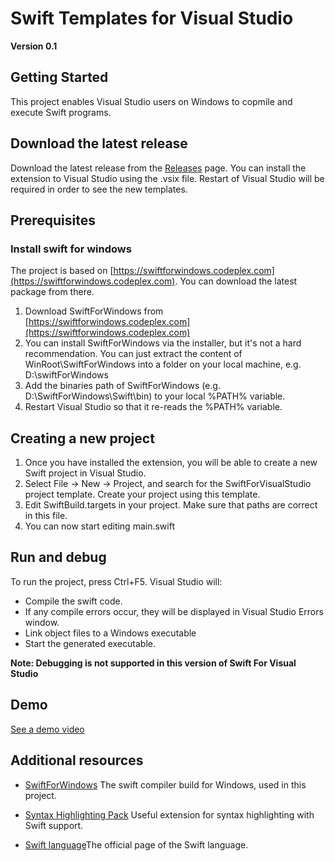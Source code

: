 # Swift Templates for Visual Studio
**Version 0.1**

## Getting Started
This project enables Visual Studio users on Windows to copmile and execute Swift programs.

## Download the latest release
Download the latest release from the [Releases](https://github.com/svetoslav-maksimov/SwiftForVisualStudio/releases) page.
You can install the extension to Visual Studio using the .vsix file. Restart of Visual Studio will be required in order to see the new  templates.

## Prerequisites

### Install swift for windows
The project is based on [https://swiftforwindows.codeplex.com](https://swiftforwindows.codeplex.com). You can download the latest package from there.
1. Download SwiftForWindows from [https://swiftforwindows.codeplex.com](https://swiftforwindows.codeplex.com)
2. You can install SwiftForWindows via the installer, but it's not a hard recommendation. You can just extract the content of WinRoot\SwiftForWindows into a folder on your local machine, e.g. D:\swiftForWindows
3. Add the binaries path of SwiftForWindows (e.g. D:\SwiftForWindows\Swift\bin) to your local %PATH% variable.
4. Restart Visual Studio so that it re-reads the %PATH% variable.

## Creating a new project
1. Once you have installed the extension, you will be able to create a new Swift project in Visual Studio.
2. Select File -> New -> Project, and search for the SwiftForVisualStudio project template. Create your project using this template.
3. Edit SwiftBuild.targets in your project. Make sure that paths are correct in this file.
4. You can now start editing main.swift

 ## Run and debug
To run the project, press Ctrl+F5. Visual Studio will:

* Compile the swift code.
* If any compile errors occur, they will be displayed in Visual Studio Errors window.
* Link object files to a Windows executable
* Start the generated executable.

**Note: Debugging is not supported in this version of Swift For Visual Studio**


## Demo
[See a demo video](https://github.com/svetoslav-maksimov/SwiftForVisualStudio/blob/master/swift-for-vs-0-1.mp4)
            
## Additional resources
* [SwiftForWindows](https://swiftforwindows.codeplex.com/)
The swift compiler build for Windows, used in this project.

* [Syntax Highlighting Pack](https://marketplace.visualstudio.com/items?itemName=MadsKristensen.SyntaxHighlightingPack)
Useful extension for syntax highlighting with Swift support.

* [Swift language](https://developer.apple.com/swift/)The official page of the Swift language.
